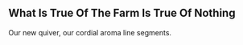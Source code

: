 What Is True Of The Farm Is True Of Nothing
-------------------------------------------
Our new quiver, our cordial aroma line segments.  
